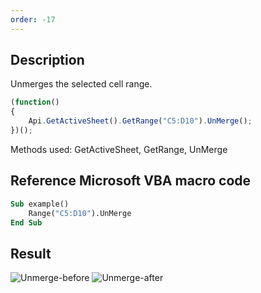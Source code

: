 ```yaml
---
order: -17
---
```


## Description

Unmerges the selected cell range.

<!-- This code snippet is shown in the screenshot. -->

<!-- eslint-skip -->

``` ts
(function()
{
    Api.GetActiveSheet().GetRange("C5:D10").UnMerge();
})();
```

Methods used: GetActiveSheet, GetRange, UnMerge

## Reference Microsoft VBA macro code

``` vb
Sub example()
    Range("C5:D10").UnMerge
End Sub
```

## Result

![Unmerge-before](/assets/images/plugins/unmerge-cells-before.png) ![Unmerge-after](/assets/images/plugins/unmerge-cells-after.png)
